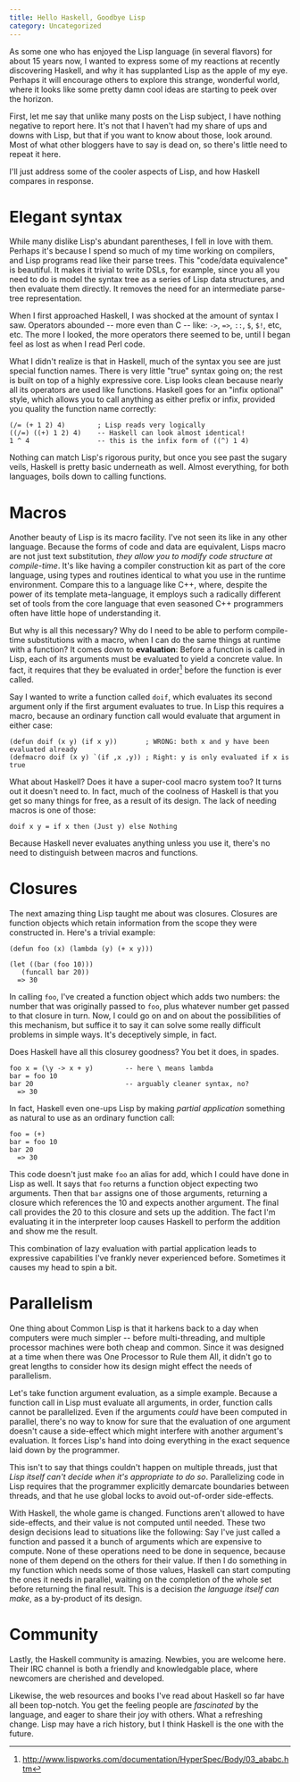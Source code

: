 ```yaml
---
title: Hello Haskell, Goodbye Lisp
category: Uncategorized
---
```


As some one who has enjoyed the Lisp language (in several flavors) for about 15 years now, I wanted to express some of my reactions at recently discovering Haskell, and why it has supplanted Lisp as the apple of my eye.  Perhaps it will encourage others to explore this strange, wonderful world, where it looks like some pretty damn cool ideas are starting to peek over the horizon.

<!--more-->
First, let me say that unlike many posts on the Lisp subject, I have nothing negative to report here.  It's not that I haven't had my share of ups and downs with Lisp, but that if you want to know about those, look around.  Most of what other bloggers have to say is dead on, so there's little need to repeat it here.

I'll just address some of the cooler aspects of Lisp, and how Haskell compares in response.

# Elegant syntax

While many dislike Lisp's abundant parentheses, I fell in love with them.  Perhaps it's because I spend so much of my time working on compilers, and Lisp programs read like their parse trees.  This "code/data equivalence" is beautiful.  It makes it trivial to write DSLs, for example, since you all you need to do is model the syntax tree as a series of Lisp data structures, and then evaluate them directly.  It removes the need for an intermediate parse-tree representation.

When I first approached Haskell, I was shocked at the amount of syntax I saw.  Operators  abounded -- more even than C -- like: `->`, `=>`, `::`, `$`, `$!`, etc, etc.   The more I looked, the more operators there seemed to be, until I began feel as lost as when I read Perl code.

What I didn't realize is that in Haskell, much of the syntax you see are just special function names.  There is very little "true" syntax going on; the rest is built on top of a highly expressive core.  Lisp looks clean because nearly all its operators are used like functions.  Haskell goes for an "infix optional" style, which allows you to call anything as either prefix or infix, provided you quality the function name correctly:

    (/= (+ 1 2) 4)        ; Lisp reads very logically
    ((/=) ((+) 1 2) 4)    -- Haskell can look almost identical!
    1 ^ 4                 -- this is the infix form of ((^) 1 4)

Nothing can match Lisp's rigorous purity, but once you see past the sugary veils, Haskell is pretty basic underneath as well.  Almost everything, for both languages, boils down to calling functions.

# Macros

Another beauty of Lisp is its macro facility.  I've not seen its like in any other language.  Because the forms of code and data are equivalent, Lisps macro are not just text substitution, *they allow you to modify code structure at compile-time*.  It's like having a compiler construction kit as part of the core language, using types and routines identical to what you use in the runtime environment.  Compare this to a language like C++, where, despite the power of its template meta-language, it employs such a radically different set of tools from the core language that even seasoned C++ programmers often have little hope of understanding it.

But why is all this necessary?  Why do I need to be able to perform compile-time substitutions with a macro, when I can do the same things at runtime with a function?  It comes down to **evaluation**: Before a function is called in Lisp, each of its arguments must be evaluated to yield a concrete value.  In fact, it requires that they be evaluated in order[^1] before the function is ever called.

Say I wanted to write a function called `doif`, which evaluates its second argument only if the first argument evaluates to true.  In Lisp this requires a macro, because an ordinary function call would evaluate that argument in either case:

    (defun doif (x y) (if x y))       ; WRONG: both x and y have been evaluated already
    (defmacro doif (x y) `(if ,x ,y)) ; Right: y is only evaluated if x is true

What about Haskell?  Does it have a super-cool macro system too?  It turns out it doesn't need to.  In fact, much of the coolness of Haskell is that you get so many things for free, as a result of its design.  The lack of needing macros is one of those:

    doif x y = if x then (Just y) else Nothing

Because Haskell never evaluates anything unless you use it, there's no need to distinguish between macros and functions.

[^1]: http://www.lispworks.com/documentation/HyperSpec/Body/03_ababc.htm

# Closures

The next amazing thing Lisp taught me about was closures.  Closures are function objects which retain information from the scope they were constructed in.  Here's a trivial example:

    (defun foo (x) (lambda (y) (+ x y)))

    (let ((bar (foo 10)))
       (funcall bar 20))
      => 30

In calling `foo`, I've created a function object which adds two numbers: the number that was originally passed to `foo`, plus whatever number get passed to that closure in turn.  Now, I could go on and on about the possibilities of this mechanism, but suffice it to say it can solve some really difficult problems in simple ways.  It's deceptively simple, in fact.

Does Haskell have all this closurey goodness?  You bet it does, in spades.

    foo x = (\y -> x + y)        -- here \ means lambda
	bar = foo 10
 	bar 20                       -- arguably cleaner syntax, no?
      => 30

In fact, Haskell even one-ups Lisp by making *partial application* something as natural to use as an ordinary function call:

    foo = (+)
	bar = foo 10
    bar 20
      => 30

This code doesn't just make `foo` an alias for add, which I could have done in Lisp as well.  It says that `foo` returns a function object expecting two arguments.  Then that `bar` assigns one of those arguments, returning a closure which references the 10 and expects another argument.  The final call provides the 20 to this closure and sets up the addition.  The fact I'm evaluating it in the interpreter loop causes Haskell to perform the addition and show me the result.

This combination of lazy evaluation with partial application leads to expressive capabilities I've frankly never experienced before.  Sometimes it causes my head to spin a bit.

# Parallelism

One thing about Common Lisp is that it harkens back to a day when computers were much simpler -- before multi-threading, and multiple processor machines were both cheap and common.  Since it was designed at a time when there was One Processor to Rule them All, it didn't go to great lengths to consider how its design might effect the needs of parallelism.

Let's take function argument evaluation, as a simple example.  Because a function call in Lisp must evaluate all arguments, in order, function calls cannot be parallelized.  Even if the arguments *could* have been computed in parallel, there's no way to know for sure that the evaluation of one argument doesn't cause a side-effect which might interfere with another argument's evaluation.  It forces Lisp's hand into doing everything in the exact sequence laid down by the programmer.

This isn't to say that things couldn't happen on multiple threads, just that *Lisp itself can't decide when it's appropriate to do so*.  Parallelizing code in Lisp requires that the programmer explicitly demarcate boundaries between threads, and that he use global locks to avoid out-of-order side-effects.

With Haskell, the whole game is changed.  Functions aren't allowed to have side-effects, and their value is not computed until needed.  These two design decisions lead to situations like the following: Say I've just called a function and passed it a bunch of arguments which are expensive to compute.  None of these operations need to be done in sequence, because none of them depend on the others for their value.  If then I do something in my function which needs some of those values, Haskell can start computing the ones it needs in parallel, waiting on the completion of the whole set before returning the final result.  This is a decision *the language itself can make*, as a by-product of its design.

# Community

Lastly, the Haskell community is amazing.  Newbies, you are welcome here.  Their IRC channel is both a friendly and knowledgable place, where newcomers are cherished and developed.

Likewise, the web resources and books I've read about Haskell so far have all been top-notch.  You get the feeling people are *fascinated* by the language, and eager to share their joy  with others.  What a refreshing change.  Lisp may have a rich history, but I think Haskell is the one with the future.

